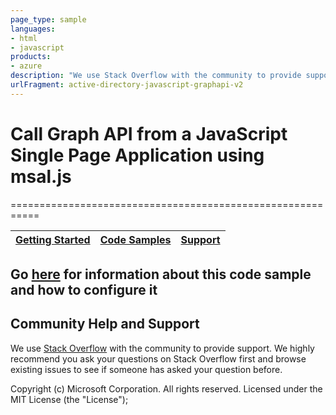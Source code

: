 ```yaml
---
page_type: sample
languages:
- html
- javascript
products:
- azure
description: "We use Stack Overflow with the community to provide support."
urlFragment: active-directory-javascript-graphapi-v2
---
```


# Call Graph API from a JavaScript Single Page Application using msal.js
===========================================================

| [Getting Started](https://aka.ms/aadv2)| [Code Samples](https://github.com/azure-samples/) | [Support](https://docs.microsoft.com/azure/active-directory/develop/active-directory-develop-help-support)
| --- | --- | --- |

## Go [here](https://docs.microsoft.com/azure/active-directory/develop/guidedsetups/active-directory-javascriptspa) for information about this code sample and how to configure it

## Community Help and Support

We use [Stack Overflow](http://stackoverflow.com/questions/tagged/azure-active-directory) with the community to provide support. We highly recommend you ask your questions on Stack Overflow first and browse existing issues to see if someone has asked your question before.

Copyright (c) Microsoft Corporation.  All rights reserved. Licensed under the MIT License (the "License");
